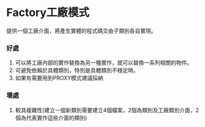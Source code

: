 # Factory工廠模式
提供一個工廠介面，將產生實體的程式碼交由子類別各自實現。
### 好處
1. 可以將工廠內部的實作替換為另一種實作，就可以替換一系列相關的物件。
2. 可避免依賴於具體類別，特別是具體類別不穩定時。
3. 如果有需要用到PROXY模式建議採納
### 壞處
1. 較具複雜性(建立一個新類別需要建立4個檔案，2個為類別及工廠類別介面，2個為代表實作這些介面的類別)




